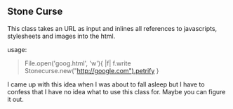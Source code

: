 Stone Curse
-----------

This class takes an URL as input and inlines all references to
javascripts, stylesheets and images into the html. 

usage:

> File.open('goog.html', 'w'){ |f|
>   f.write Stonecurse.new("http://google.com").petrify 
> }

I came up with this idea when I was about to fall asleep but
I have to confess that I have no idea what to use this class for.
Maybe you can figure it out.
